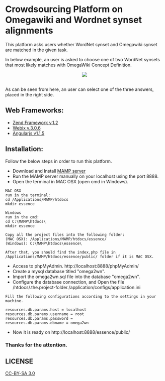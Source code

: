 # Crowdsourcing Platform on Omegawiki and Wordnet synset alignments

This platform asks users whether WordNet synset and Omegawiki synset are matched in the given task.

In below example, an user is asked to choose one of two WordNet synsets that most likely matches with OmegaWiki Concept Definition.

<div align="center">
  <img src="https://1.bp.blogspot.com/-o6SEkJenA20/WK8PMfS7kCI/AAAAAAAABDc/2LNhUJ86s-UNk-ZWGhqeIwBSre_Oxi7zACLcB/s1600/map.png"><br><br>
</div>

As can be seen from here, an user can select one of the three answers, placed in the right side. 

## Web Frameworks:
* [Zend Framework v.1.2](https://framework.zend.com/manual/1.12/en/manual.html)
* [Webix v.3.0.6](http://webix.com/)
* [Angularjs v1.1.5](https://angularjs.org/)

## Installation:
Follow the below steps in order to run this platform.

* Download and Install [MAMP server](https://www.mamp.info/en/downloads/)
* Run the MAMP server manually on your localhost using the port 8888.
* Open the terminal in MAC OSX (open cmd in Windows).
```
MAC OSX 
run in the terminal: 
cd /Applications/MAMP/htdocs 
mkdir essence

Windows 
run in the cmd: 
cd C:\MAMP\htdocs\ 
mkdir essence

Copy all the project files into the following folder:
(MAC OSX): /Applications/MAMP/htdocs/essence/ 
(Windows): C:\MAMP\htdocs\essence\ 

After that, you should find the index.php file in /Applications/MAMP/htdocs/essence/public/ folder if it is MAC OSX.

```
* Access to phpMyAdmin. http://localhost:8888/phpMyAdmin/
* Create a mysql database titled "omega2wn".
* Import the omega2wn.sql file into the database "omega2wn".
* Configure the database connection, and Open the file /htdocs/.the.project-folder./application/configs/application.ini
```
Fill the following configurations according to the settings in your machine.

resources.db.params.host = localhost
resources.db.params.username = root
resources.db.params.password = 
resources.db.params.dbname = omega2wn

```

* Now it is ready on http://localhost:8888/essence/public/



### Thanks for the attention.

## LICENSE
[CC-BY-SA 3.0](https://creativecommons.org/licenses/by-sa/3.0/)
